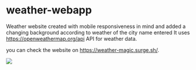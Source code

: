 # weather-webapp
Weather website created with mobile responsiveness in mind and added a changing background according to weather of the city name entered
It uses https://openweathermap.org/api API for weather data.

you can check the website on https://weather-magic.surge.sh/.


<img src="/img/weather.PNG">

